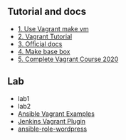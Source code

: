 ## Tutorial and docs
- [1. Use Vagrant make vm](https://xuanthulab.net/su-dung-vagrant-tao-va-quan-ly-may-ao.html)
- [2. Vagrant Tutorial](https://learn.hashicorp.com/vagrant)
- [3. Official docs](https://www.vagrantup.com/docs)
- [4. Make base box](lab/make-box/make-box.md)
- [5. Complete Vagrant Course 2020 ](https://www.youtube.com/watch?v=a6W1hF9CgDQ&list=PLnFWJCugpwfyInpbM1A435Lrd56jNwZTr)

## Lab
- lab1
- lab2
- [Ansible Vagrant Examples](https://github.com/geerlingguy/ansible-vagrant-examples)
- [Jenkins Vagrant Plugin ](https://plugins.jenkins.io/vagrant/)
- [ansible-role-wordpress](https://github.com/MakarenaLabs/ansible-role-wordpress/blob/master/Vagrantfile)


